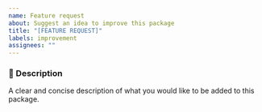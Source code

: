 ```yaml
---
name: Feature request
about: Suggest an idea to improve this package
title: "[FEATURE REQUEST]"
labels: improvement
assignees: ""
---
```


### :speech_balloon: Description

A clear and concise description of what you would like to be added to this package.

